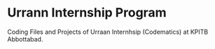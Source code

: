 # Urrann Internship Program
Coding Files and Projects of Urraan Internhsip (Codematics) at KPITB Abbottabad.
